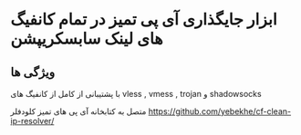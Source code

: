 # ابزار جایگذاری آی پی تمیز در تمام کانفیگ های لینک سابسکریپشن

## ویژگی ها
با پشتیبانی از کامل از کانفیگ های vless , vmess , trojan و shadowsocks

متصل به کتابخانه آی پی های تمیز کلودفلر
https://github.com/yebekhe/cf-clean-ip-resolver/
